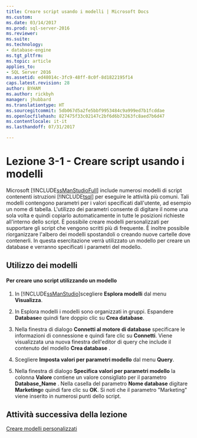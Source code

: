 ```yaml
---
title: Creare script usando i modelli | Microsoft Docs
ms.custom: 
ms.date: 03/14/2017
ms.prod: sql-server-2016
ms.reviewer: 
ms.suite: 
ms.technology:
- database-engine
ms.tgt_pltfrm: 
ms.topic: article
applies_to:
- SQL Server 2016
ms.assetid: ed48014c-3fc9-48ff-8c0f-8d1822195f14
caps.latest.revision: 28
author: BYHAM
ms.author: rickbyh
manager: jhubbard
ms.translationtype: HT
ms.sourcegitcommit: 5db067d5a2fe5bbf9953484c9a999ed7b1fcddae
ms.openlocfilehash: 827475f33c02147c2bf6d6b73263fc8aed7b6d47
ms.contentlocale: it-it
ms.lasthandoff: 07/31/2017

---
```

# <a name="lesson-3-1---create-scripts-using-templates"></a>Lezione 3-1 - Creare script usando i modelli
Microsoft [!INCLUDE[ssManStudioFull](../../includes/ssmanstudiofull-md.md)] include numerosi modelli di script contenenti istruzioni [!INCLUDE[tsql](../../includes/tsql-md.md)] per eseguire le attività più comuni. Tali modelli contengono parametri per i valori specificati dall'utente, ad esempio un nome di tabella. L'utilizzo dei parametri consente di digitare il nome una sola volta e quindi copiarlo automaticamente in tutte le posizioni richieste all'interno dello script. È possibile creare modelli personalizzati per supportare gli script che vengono scritti più di frequente. È inoltre possibile riorganizzare l'albero dei modelli spostandoli o creando nuove cartelle dove contenerli. In questa esercitazione verrà utilizzato un modello per creare un database e verranno specificati i parametri del modello.  
  
## <a name="using-templates"></a>Utilizzo dei modelli  
  
#### <a name="to-create-a-script-using-a-template"></a>Per creare uno script utilizzando un modello  
  
1.  In [!INCLUDE[ssManStudio](../../includes/ssmanstudio-md.md)]scegliere **Esplora modelli** dal menu **Visualizza**.  
  
2.  In Esplora modelli i modelli sono organizzati in gruppi. Espandere **Database**e quindi fare doppio clic su **Crea database**.  
  
3.  Nella finestra di dialogo **Connetti al motore di database** specificare le informazioni di connessione e quindi fare clic su **Connetti**. Viene visualizzata una nuova finestra dell'editor di query che include il contenuto del modello **Crea database** .  
  
4.  Scegliere **Imposta valori per parametri modello** dal menu **Query**.  
  
5.  Nella finestra di dialogo **Specifica valori per parametri modello** la colonna **Valore** contiene un valore consigliato per il parametro **Database_Name** . Nella casella del parametro **Nome database** digitare **Marketing**e quindi fare clic su **OK**. Si noti che il parametro "Marketing" viene inserito in numerosi punti dello script.  
  
## <a name="next-task-in-lesson"></a>Attività successiva della lezione  
[Creare modelli personalizzati](../../tools/sql-server-management-studio/lesson-3-2-create-custom-templates.md)  
  
  
  

